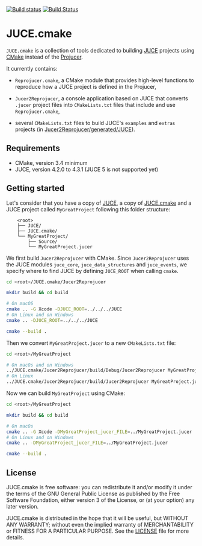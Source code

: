 [![Build status][appveyor-badge]][appveyor]
[![Build Status][travis-ci-badge]][travis-ci]

# JUCE.cmake

`JUCE.cmake` is a collection of tools dedicated to building [JUCE][juce] projects using
[CMake][cmake] instead of the [Projucer][projucer].

It currently contains:

- `Reprojucer.cmake`, a CMake module that provides high-level functions to reproduce how a
JUCE project is defined in the Projucer,

- `Jucer2Reprojucer`, a console application based on JUCE that converts `.jucer` project
files into `CMakeLists.txt` files that include and use `Reprojucer.cmake`,

- several `CMakeLists.txt` files to build JUCE's `examples` and `extras` projects (in
[Jucer2Reprojucer/generated/JUCE](Jucer2Reprojucer/generated/JUCE)).


## Requirements

- CMake, version 3.4 minimum
- JUCE, version 4.2.0 to 4.3.1 (JUCE 5 is not supported yet)


## Getting started

Let's consider that you have a copy of [JUCE][github-juce], a copy of
[JUCE.cmake][github-juce-cmake] and a JUCE project called `MyGreatProject` following this
folder structure:

```
    <root>
    ├── JUCE/
    ├── JUCE.cmake/
    └── MyGreatProject/
        ├── Source/
        └── MyGreatProject.jucer
```

We first build `Jucer2Reprojucer` with CMake. Since `Jucer2Reprojucer` uses the JUCE
modules `juce_core`, `juce_data_structures` and `juce_events`, we specify where to find
JUCE by defining `JUCE_ROOT` when calling `cmake`.

```sh
cd <root>/JUCE.cmake/Jucer2Reprojucer

mkdir build && cd build

# On macOS
cmake .. -G Xcode -DJUCE_ROOT=../../../JUCE
# On Linux and on Windows
cmake .. -DJUCE_ROOT=../../../JUCE

cmake --build .
```

Then we convert `MyGreatProject.jucer` to a new `CMakeLists.txt` file:

```sh
cd <root>/MyGreatProject

# On macOs and on Windows
../JUCE.cmake/Jucer2Reprojucer/build/Debug/Jucer2Reprojucer MyGreatProject.jucer ../JUCE.cmake/cmake/Reprojucer.cmake
# On Linux
../JUCE.cmake/Jucer2Reprojucer/build/Jucer2Reprojucer MyGreatProject.jucer ../JUCE.cmake/cmake/Reprojucer.cmake
```

Now we can build `MyGreatProject` using CMake:

```sh
cd <root>/MyGreatProject

mkdir build && cd build

# On macOs
cmake .. -G Xcode -DMyGreatProject_jucer_FILE=../MyGreatProject.jucer
# On Linux and on Windows
cmake .. -DMyGreatProject_jucer_FILE=../MyGreatProject.jucer

cmake --build .
```


## License

JUCE.cmake is free software: you can redistribute it and/or modify it under the terms of
the GNU General Public License as published by the Free Software Foundation, either
version 3 of the License, or (at your option) any later version.

JUCE.cmake is distributed in the hope that it will be useful, but WITHOUT ANY WARRANTY;
without even the implied warranty of MERCHANTABILITY or FITNESS FOR A PARTICULAR PURPOSE.
See the [LICENSE](LICENSE) file for more details.


[appveyor-badge]: https://ci.appveyor.com/api/projects/status/github/McMartin/JUCE.cmake?branch=master&svg=true
[appveyor]: https://ci.appveyor.com/project/McMartin/juce-cmake
[cmake]: https://cmake.org/
[github-juce-cmake]: https://github.com/McMartin/JUCE.cmake
[github-juce]: https://github.com/WeAreROLI/JUCE
[juce]: https://juce.com/
[projucer]: https://www.juce.com/projucer
[travis-ci-badge]: https://travis-ci.org/McMartin/JUCE.cmake.svg?branch=master
[travis-ci]: https://travis-ci.org/McMartin/JUCE.cmake
